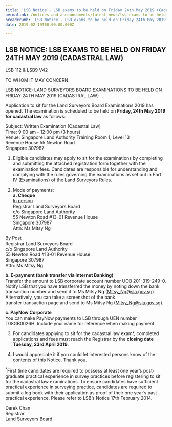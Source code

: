 ```yaml
---
title: 'LSB Notice - LSB exams to be held on Friday 24th May 2019 (Cadastral Law)'
permalink: /notices-and-announcements/latest-news/lsb-exams-to-be-held-on-friday-24th-may-2019-cadastral-law/
breadcrumb: 'LSB Notice - LSB exams to be held on Friday 24th May 2019 (Cadastral Law)'
date: 2019-02-19T00:00:00.000Z

---
```



LSB NOTICE: LSB EXAMS TO BE HELD ON FRIDAY 24TH MAY 2019 (CADASTRAL LAW)
---

LSB 112 & LSB9 V42

TO WHOM IT MAY CONCERN

LSB NOTICE: LAND SURVEYORS BOARD EXAMINATIONS TO BE HELD ON FRIDAY 24TH MAY 2019 (CADASTRAL LAW)

Application to sit for the Land Surveyors Board Examinations 2019 has opened. The examination is scheduled to be held on **Friday, 24th May 2019 for cadastral law** as follows:

Subject: Written Examination (Cadastral Law)<br>
Time: 9:00 am - 12:00 pm (3 hours)<br>
Venue: Singapore Land Authority Training Room 1, Level 13<br>
Revenue House 55 Newton Road<br>
Singapore 307987

1. Eligible candidates may apply to sit for the examinations by completing and submitting the attached registration form together with the examination fees. Candidates are responsible for understanding and complying with the rules governing the examinations as set out in Part IV (Examinations) of the Land Surveyors Rules.

2. Mode of payments:<br>**a. Cheque**<br><u>In person</u><br>
Registrar Land Surveyors Board<br>
c/o Singapore Land Authority<br>
55 Newton Road #13-01 Revenue House<br>
Singapore 307987<br>
Attn: Ms Mitsy Ng

<u>By Post</u><br>
Registrar Land Surveyors Board<br>
c/o Singapore Land Authority<br>
55 Newton Road #13-01 Revenue House<br>
Singapore 307987<br>
Attn: Ms Mitsy Ng

**b. E-payment (bank transfer via Internet Banking)**<br>
Transfer the amount to LSB corporate account number
UOB 201-319-249-0. Notify LSB that you have transferred
the money by noting down the bank transaction number
and send it to Ms Mitsy Ng (Mitsy_Ng@sla.gov.sg).
Alternatively, you can take a screenshot of the bank  
transfer transaction page and send to Ms Mitsy Ng
(Mitsy_Ng@sla.gov.sg).

**c. PayNow Corporate**<br>
You can make PayNow payments to LSB through UEN
number T08GB0026H. Include your name for reference
when making payment.

3. For candidates applying to sit for the cadastral law exam*, completed applications and fees must reach the Registrar by the **closing date Tuesday, 23rd April 2019**.

4. I would appreciate it if you could let interested persons know of the contents of this Notice. Thank you.

<sup>*</sup>First time candidates are required to possess at least one year’s post-graduate practical experience in survey practices before registering to sit for the cadastral law examinations. To ensure candidates have sufficient practical experience in surveying practice, candidates are required to submit a log book with their application as proof of their one year’s past practical experience. Please refer to LSB’s Notice 17th February 2014.

Derek Chan<br>
Registrar<br>
Land Surveyors Board  
